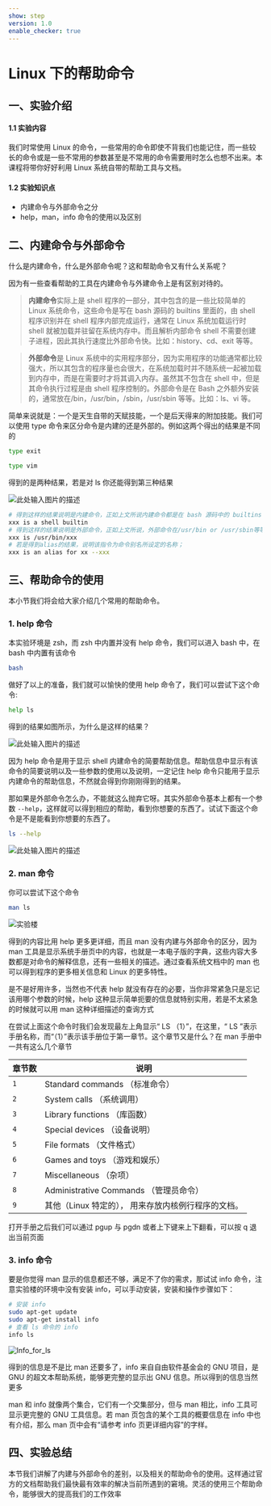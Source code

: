 ```yaml
---
show: step
version: 1.0
enable_checker: true
---
```


# Linux 下的帮助命令

## 一、实验介绍

#### 1.1 实验内容

我们时常使用 Linux 的命令，一些常用的命令即使不背我们也能记住，而一些较长的命令或是一些不常用的参数甚至是不常用的命令需要用时怎么也想不出来。本课程将带你好好利用 Linux 系统自带的帮助工具与文档。

#### 1.2 实验知识点

- 内建命令与外部命令之分
- help，man，info 命令的使用以及区别

## 二、内建命令与外部命令

什么是内建命令，什么是外部命令呢？这和帮助命令又有什么关系呢？

因为有一些查看帮助的工具在内建命令与外建命令上是有区别对待的。

> **内建命令**实际上是 shell 程序的一部分，其中包含的是一些比较简单的 Linux 系统命令，这些命令是写在 bash 源码的 builtins 里面的，由 shell 程序识别并在 shell 程序内部完成运行，通常在 Linux 系统加载运行时 shell 就被加载并驻留在系统内存中。而且解析内部命令 shell 不需要创建子进程，因此其执行速度比外部命令快。比如：history、cd、exit 等等。

> **外部命令**是 Linux 系统中的实用程序部分，因为实用程序的功能通常都比较强大，所以其包含的程序量也会很大，在系统加载时并不随系统一起被加载到内存中，而是在需要时才将其调入内存。虽然其不包含在 shell 中，但是其命令执行过程是由 shell 程序控制的。外部命令是在 Bash 之外额外安装的，通常放在/bin，/usr/bin，/sbin，/usr/sbin 等等。比如：ls、vi 等。

简单来说就是：一个是天生自带的天赋技能，一个是后天得来的附加技能。我们可以使用 type 命令来区分命令是内建的还是外部的。例如这两个得出的结果是不同的

```bash
type exit

type vim
```

得到的是两种结果，若是对 ls 你还能得到第三种结果

![此处输入图片的描述](https://doc.shiyanlou.com/document-uid600404labid6123timestamp1523930371175.png/wm)

```bash
# 得到这样的结果说明是内建命令，正如上文所说内建命令都是在 bash 源码中的 builtins 的.def中
xxx is a shell builtin
# 得到这样的结果说明是外部命令，正如上文所说，外部命令在/usr/bin or /usr/sbin等等中
xxx is /usr/bin/xxx
# 若是得到alias的结果，说明该指令为命令别名所设定的名称；
xxx is an alias for xx --xxx
```

## 三、帮助命令的使用

本小节我们将会给大家介绍几个常用的帮助命令。

### 1. help 命令

本实验环境是 zsh，而 zsh 中内置并没有 help 命令，我们可以进入 bash 中，在 bash 中内置有该命令

```bash
bash
```

做好了以上的准备，我们就可以愉快的使用 help 命令了，我们可以尝试下这个命令:

```bash
help ls
```

得到的结果如图所示，为什么是这样的结果？

![此处输入图片的描述](https://doc.shiyanlou.com/document-uid600404labid6123timestamp1523930924973.png/wm)

因为 help 命令是用于显示 shell 内建命令的简要帮助信息。帮助信息中显示有该命令的简要说明以及一些参数的使用以及说明，一定记住 help 命令只能用于显示内建命令的帮助信息，不然就会得到你刚刚得到的结果。

那如果是外部命令怎么办，不能就这么抛弃它呀。其实外部命令基本上都有一个参数 `--help`，这样就可以得到相应的帮助，看到你想要的东西了。试试下面这个命令是不是能看到你想要的东西了。

```bash
ls --help
```

![此处输入图片的描述](https://doc.shiyanlou.com/document-uid600404labid6123timestamp1523931303648.png/wm)

### 2. man 命令

你可以尝试下这个命令

```bash
man ls
```

![实验楼](https://dn-simplecloud.shiyanlou.com/1135081467871829217-wm)

得到的内容比用 help 更多更详细，而且 man 没有内建与外部命令的区分，因为 man 工具是显示系统手册页中的内容，也就是一本电子版的字典，这些内容大多数都是对命令的解释信息，还有一些相关的描述。通过查看系统文档中的 man 也可以得到程序的更多相关信息和 Linux 的更多特性。

是不是好用许多，当然也不代表 help 就没有存在的必要，当你非常紧急只是忘记该用哪个参数的时候，help 这种显示简单扼要的信息就特别实用，若是不太紧急的时候就可以用 man 这种详细描述的查询方式

在尝试上面这个命令时我们会发现最左上角显示“ LS （1）”，在这里，“ LS ”表示手册名称，而“（1）”表示该手册位于第一章节。这个章节又是什么？在 man 手册中一共有这么几个章节

| 章节数 | 说明                                                |
| ------ | --------------------------------------------------- |
| `1`    | Standard commands （标准命令）                      |
| `2`    | System calls （系统调用）                           |
| `3`    | Library functions （库函数）                        |
| `4`    | Special devices （设备说明）                        |
| `5`    | File formats （文件格式）                           |
| `6`    | Games and toys （游戏和娱乐）                       |
| `7`    | Miscellaneous （杂项）                              |
| `8`    | Administrative Commands （管理员命令）              |
| `9`    | 其他（Linux 特定的）， 用来存放内核例行程序的文档。 |

打开手册之后我们可以通过 pgup 与 pgdn 或者上下键来上下翻看，可以按 q 退出当前页面

### 3. info 命令

要是你觉得 man 显示的信息都还不够，满足不了你的需求，那试试 info 命令，注意实验楼的环境中没有安装 info，可以手动安装，安装和操作步骤如下：

```bash
# 安装 info
sudo apt-get update
sudo apt-get install info
# 查看 ls 命令的 info
info ls
```

![Info_for_ls](https://dn-simplecloud.shiyanlou.com/1135081468210358613-wm)

得到的信息是不是比 man 还要多了，info 来自自由软件基金会的 GNU 项目，是 GNU 的超文本帮助系统，能够更完整的显示出 GNU 信息。所以得到的信息当然更多

man 和 info 就像两个集合，它们有一个交集部分，但与 man 相比，info 工具可显示更完整的 GNU 工具信息。若 man 页包含的某个工具的概要信息在 info 中也有介绍，那么 man 页中会有“请参考 info 页更详细内容”的字样。

## 四、实验总结

本节我们讲解了内建与外部命令的差别，以及相关的帮助命令的使用。这样通过官方的文档帮助我们最快最有效率的解决当前所遇到的窘境。灵活的使用三个帮助命令，能够很大的提高我们的工作效率
